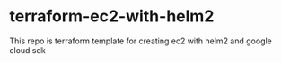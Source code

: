 # terraform-ec2-with-helm2
This repo is terraform template for creating ec2 with helm2 and google cloud sdk
